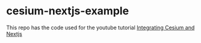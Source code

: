 # cesium-nextjs-example

This repo has the code used for the youtube tutorial [Integrating Cesium and Nextjs](https://www.youtube.com/watch?v=oXwOetZ66zU)
